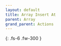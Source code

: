 ```yaml
---
layout: default
title: Array Insert At
parent: Array
grand_parent: Actions
---
```

{: .fs-6 .fw-300 }
